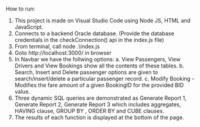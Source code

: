How to run:
1. This project is made on Visual Studio Code using Node JS, HTML and JavaScript. 
2. Connects to a backend Oracle database. (Provide the database credentials in the checkConnection() api in the index.js file)
3. From terminal, call node .\index.js
4. Goto http://localhost:3000/ in browser
5. In Navbar we have the follwing options:
    a. View Passengers, View Drivers and View Bookings show all the contents of these tables.
    b. Search, Insert and Delete passenger options are given to search/insert/delete a particular passenger record.
    c. Modify Booking - Modifies the fare amount of a given BookingID for the provided BID value. 
6. Three dynamic SQL queries are demonstrated as Generate Report 1, Generate Report 2,  Generate Report 3  which includes
   aggregates, HAVING clause, GROUP BY , ORDER BY and CUBE clauses.
7. The results of each function is displayed at the bottom of the page.